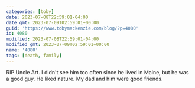 ```yaml
---
categories: [toby]
date: 2023-07-08T22:59:01-04:00
date_gmt: 2023-07-09T02:59:01+00:00
guid: 'https://www.tobymackenzie.com/blog/?p=4080'
id: 4080
modified: 2023-07-08T22:59:01-04:00
modified_gmt: 2023-07-09T02:59:01+00:00
name: '4080'
tags: [death, family]
---
```


RIP Uncle Art.<!--more-->  I didn't see him too often since he lived in Maine, but he was a good guy.  He liked nature.  My dad and him were good friends.
